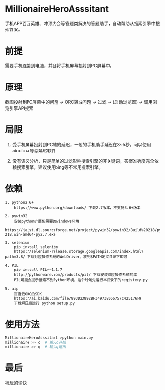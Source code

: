 # MillionaireHeroAsssitant

手机APP百万英雄、冲顶大会等答题类解决的答题助手，自动帮助从搜索引擎中搜索答案。


# 前提 
需要手机连接到电脑，并且将手机屏幕投射到PC屏幕中。

# 原理
截图投射到PC屏幕中的问题 -> ORC转成问题 -> 过滤 -> (启动浏览器) -> 调用浏览引擎API搜索

# 局限
1. 受手机屏幕投射到PC端的延迟，一般的手机助手延迟在3~5秒，可以使用airmirror等低延迟软件

2. 没有语义分析，只是简单的过滤影响搜索引擎的非关键词，答案准确度完全依赖搜索引擎，建议使用bing等不常用搜索引擎。

# 依赖
```
1. python2.6+ 
    https://www.python.org/downloads/ 下载2.7版本，不支持3.6+版本

2. pywin32
    安装python扩展包需要的windows环境
    https://jaist.dl.sourceforge.net/project/pywin32/pywin32/Build%20218/pywin32-218.win-amd64-py2.7.exe

3. selenium
    pip install seleniim
    https://selenium-release.storage.googleapis.com/index.html?path=3.8/ 下载对应操作系统的WebDriver，放到$PATH定义目录下即可

4. PIL
    pip install PIL>=1.1.7
    http://pythonware.com/products/pil/ 下载安装对应操作系统的库
    PIL可能会提示搜索不到Python环境，这个时候先运行本目录下的registery.py

5. aip
    百度云ORC的SDK
    https://ai.baidu.com/file/893D23892BF349738D66757C425176F9
    下载解压后运行 python setup.py

```

# 使用方法

```python
MillionaireHeroAsssitant >python main.py
millionaire >> c  # 输入c开始
millionaire >> q  # 输入q退出
```

# 最后

祝玩的愉快

